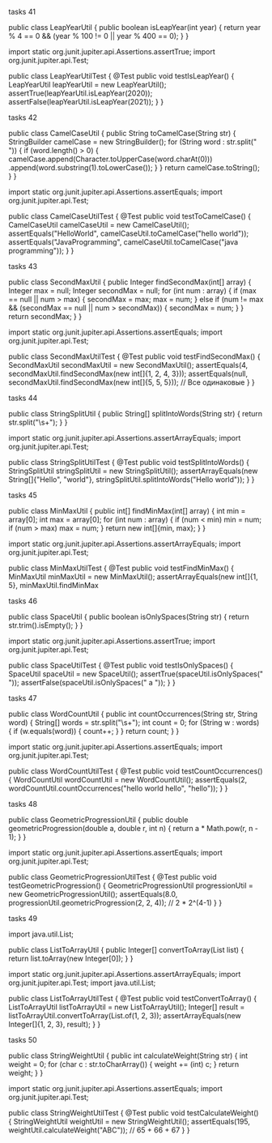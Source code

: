 tasks 41 

public class LeapYearUtil {
    public boolean isLeapYear(int year) {
        return year % 4 == 0 && (year % 100 != 0 || year % 400 == 0);
    }
}

import static org.junit.jupiter.api.Assertions.assertTrue;
import org.junit.jupiter.api.Test;

public class LeapYearUtilTest {
    @Test
    public void testIsLeapYear() {
        LeapYearUtil leapYearUtil = new LeapYearUtil();
        assertTrue(leapYearUtil.isLeapYear(2020));
        assertFalse(leapYearUtil.isLeapYear(2021));
    }
}

tasks 42 


public class CamelCaseUtil {
    public String toCamelCase(String str) {
        StringBuilder camelCase = new StringBuilder();
        for (String word : str.split(" ")) {
            if (word.length() > 0) {
                camelCase.append(Character.toUpperCase(word.charAt(0)))
                         .append(word.substring(1).toLowerCase());
            }
        }
        return camelCase.toString();
    }
}

import static org.junit.jupiter.api.Assertions.assertEquals;
import org.junit.jupiter.api.Test;

public class CamelCaseUtilTest {
    @Test
    public void testToCamelCase() {
        CamelCaseUtil camelCaseUtil = new CamelCaseUtil();
        assertEquals("HelloWorld", camelCaseUtil.toCamelCase("hello world"));
        assertEquals("JavaProgramming", camelCaseUtil.toCamelCase("java programming"));
    }
}





tasks 43 

public class SecondMaxUtil {
    public Integer findSecondMax(int[] array) {
        Integer max = null;
        Integer secondMax = null;
        for (int num : array) {
            if (max == null || num > max) {
                secondMax = max;
                max = num;
            } else if (num != max && (secondMax == null || num > secondMax)) {
                secondMax = num;
            }
        }
        return secondMax;
    }
}

import static org.junit.jupiter.api.Assertions.assertEquals;
import org.junit.jupiter.api.Test;

public class SecondMaxUtilTest {
    @Test
    public void testFindSecondMax() {
        SecondMaxUtil secondMaxUtil = new SecondMaxUtil();
        assertEquals(4, secondMaxUtil.findSecondMax(new int[]{1, 2, 4, 3}));
        assertEquals(null, secondMaxUtil.findSecondMax(new int[]{5, 5, 5})); // Все одинаковые
    }
}



tasks 44 

public class StringSplitUtil {
    public String[] splitIntoWords(String str) {
        return str.split("\s+");
    }
}

import static org.junit.jupiter.api.Assertions.assertArrayEquals;
import org.junit.jupiter.api.Test;

public class StringSplitUtilTest {
    @Test
    public void testSplitIntoWords() {
        StringSplitUtil stringSplitUtil = new StringSplitUtil();
        assertArrayEquals(new String[]{"Hello", "world"}, stringSplitUtil.splitIntoWords("Hello world"));
    }
}


tasks 45 

public class MinMaxUtil {
    public int[] findMinMax(int[] array) {
        int min = array[0];
        int max = array[0];
        for (int num : array) {
            if (num < min) min = num;
            if (num > max) max = num;
        }
        return new int[]{min, max};
    }
}

import static org.junit.jupiter.api.Assertions.assertArrayEquals;
import org.junit.jupiter.api.Test;

public class MinMaxUtilTest {
    @Test
    public void testFindMinMax() {
        MinMaxUtil minMaxUtil = new MinMaxUtil();
        assertArrayEquals(new int[]{1, 5}, minMaxUtil.findMinMax

tasks 46 

public class SpaceUtil {
    public boolean isOnlySpaces(String str) {
        return str.trim().isEmpty();
    }
}

import static org.junit.jupiter.api.Assertions.assertTrue;
import org.junit.jupiter.api.Test;

public class SpaceUtilTest {
    @Test
    public void testIsOnlySpaces() {
        SpaceUtil spaceUtil = new SpaceUtil();
        assertTrue(spaceUtil.isOnlySpaces("    "));
        assertFalse(spaceUtil.isOnlySpaces("  a  "));
    }
}

tasks 47

public class WordCountUtil {
    public int countOccurrences(String str, String word) {
        String[] words = str.split("\s+");
        int count = 0;
        for (String w : words) {
            if (w.equals(word)) {
                count++;
            }
        }
        return count;
    }
}

import static org.junit.jupiter.api.Assertions.assertEquals;
import org.junit.jupiter.api.Test;

public class WordCountUtilTest {
    @Test
    public void testCountOccurrences() {
        WordCountUtil wordCountUtil = new WordCountUtil();
        assertEquals(2, wordCountUtil.countOccurrences("hello world hello", "hello"));
    }
}

tasks 48

public class GeometricProgressionUtil {
    public double geometricProgression(double a, double r, int n) {
        return a * Math.pow(r, n - 1);
    }
}

import static org.junit.jupiter.api.Assertions.assertEquals;
import org.junit.jupiter.api.Test;

public class GeometricProgressionUtilTest {
    @Test
    public void testGeometricProgression() {
        GeometricProgressionUtil progressionUtil = new GeometricProgressionUtil();
        assertEquals(8.0, progressionUtil.geometricProgression(2, 2, 4)); // 2 * 2^(4-1)
    }
}

tasks 49 

import java.util.List;

public class ListToArrayUtil {
    public Integer[] convertToArray(List<Integer> list) {
        return list.toArray(new Integer[0]);
    }
}

import static org.junit.jupiter.api.Assertions.assertArrayEquals;
import org.junit.jupiter.api.Test;
import java.util.List;

public class ListToArrayUtilTest {
    @Test
    public void testConvertToArray() {
        ListToArrayUtil listToArrayUtil = new ListToArrayUtil();
        Integer[] result = listToArrayUtil.convertToArray(List.of(1, 2, 3));
        assertArrayEquals(new Integer[]{1, 2, 3}, result);
    }
}

tasks 50 


public class StringWeightUtil {
    public int calculateWeight(String str) {
        int weight = 0;
        for (char c : str.toCharArray()) {
            weight += (int) c;
        }
        return weight;
    }
}

import static org.junit.jupiter.api.Assertions.assertEquals;
import org.junit.jupiter.api.Test;

public class StringWeightUtilTest {
    @Test
    public void testCalculateWeight() {
        StringWeightUtil weightUtil = new StringWeightUtil();
        assertEquals(195, weightUtil.calculateWeight("ABC")); // 65 + 66 + 67
    }
}


